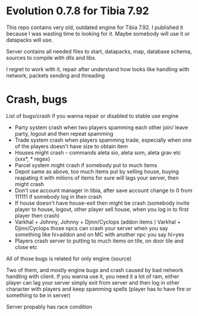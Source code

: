 # Evolution 0.7.8 for Tibia 7.92


This repo contains very old, outdated engine for Tibia 7.92.
I published it because I was wasting time to looking for it. Maybe somebody will use it or datapacks will use.

Server contains all needed files to start, datapacks, map, database schema, sources to compile with dlls and libs.

I regret to work with it, repair after understand how looks like handling with network, packets sending and threading


# Crash, bugs

List of bugs/crash if you wanna repair or disabled to stable use engine


* Party system crash when two players spamming each other join/ leave party, logout and then repeat spamming
* Trade system crash when players spamming trade, especially when one of the players doesn't have size to obtain item
* Houses might crash - commands aleta sio, aleta som, aleta grav etc (xxx*, * regex)
* Parcel system might crash if somebody put to much items
* Depot same as above, too much items put by selling house, buying reapating it with milions of items for sure will lags your server, then might crash
* Don't use account manager in tibia, after save account change to 0 from 111111  if somebody log in then crash
* If house doesn't have house-exit then might be crash (somebody invite player to house, logout, other player sell house, when you log in to first player then crash)
* Varkhal + Johnny, Johnny + Djinn/Cyclops (addon items ) Varkhal + Djinn/Cyclops those npcs can crash your server when you say something like hi>addon and on MC with another npc you say hi>yes
* Players crash server to putting to much items on tile, on door tile and close etc

All of those bugs is related for only engine (source)

Two of them, and mostly engine bugs and crash caused by bad network handling with client. If you wanna use it, you need it a lot of ram, either player can lag your server simply exit from server and then log in other character with players and keep spamming spells (player has to have fire or something to be in server)

Server propably has race condition
